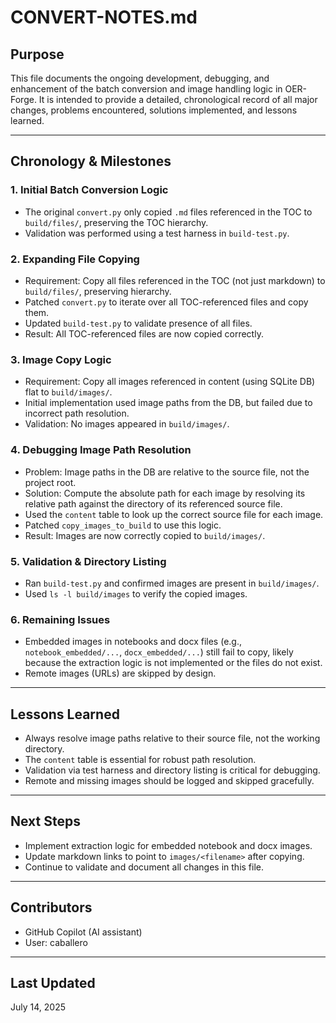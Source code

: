 # CONVERT-NOTES.md

## Purpose
This file documents the ongoing development, debugging, and enhancement of the batch conversion and image handling logic in OER-Forge. It is intended to provide a detailed, chronological record of all major changes, problems encountered, solutions implemented, and lessons learned.

---

## Chronology & Milestones

### 1. Initial Batch Conversion Logic
- The original `convert.py` only copied `.md` files referenced in the TOC to `build/files/`, preserving the TOC hierarchy.
- Validation was performed using a test harness in `build-test.py`.

### 2. Expanding File Copying
- Requirement: Copy all files referenced in the TOC (not just markdown) to `build/files/`, preserving hierarchy.
- Patched `convert.py` to iterate over all TOC-referenced files and copy them.
- Updated `build-test.py` to validate presence of all files.
- Result: All TOC-referenced files are now copied correctly.

### 3. Image Copy Logic
- Requirement: Copy all images referenced in content (using SQLite DB) flat to `build/images/`.
- Initial implementation used image paths from the DB, but failed due to incorrect path resolution.
- Validation: No images appeared in `build/images/`.

### 4. Debugging Image Path Resolution
- Problem: Image paths in the DB are relative to the source file, not the project root.
- Solution: Compute the absolute path for each image by resolving its relative path against the directory of its referenced source file.
- Used the `content` table to look up the correct source file for each image.
- Patched `copy_images_to_build` to use this logic.
- Result: Images are now correctly copied to `build/images/`.

### 5. Validation & Directory Listing
- Ran `build-test.py` and confirmed images are present in `build/images/`.
- Used `ls -l build/images` to verify the copied images.

### 6. Remaining Issues
- Embedded images in notebooks and docx files (e.g., `notebook_embedded/...`, `docx_embedded/...`) still fail to copy, likely because the extraction logic is not implemented or the files do not exist.
- Remote images (URLs) are skipped by design.

---

## Lessons Learned
- Always resolve image paths relative to their source file, not the working directory.
- The `content` table is essential for robust path resolution.
- Validation via test harness and directory listing is critical for debugging.
- Remote and missing images should be logged and skipped gracefully.

---

## Next Steps
- Implement extraction logic for embedded notebook and docx images.
- Update markdown links to point to `images/<filename>` after copying.
- Continue to validate and document all changes in this file.

---

## Contributors
- GitHub Copilot (AI assistant)
- User: caballero

---

## Last Updated
July 14, 2025
